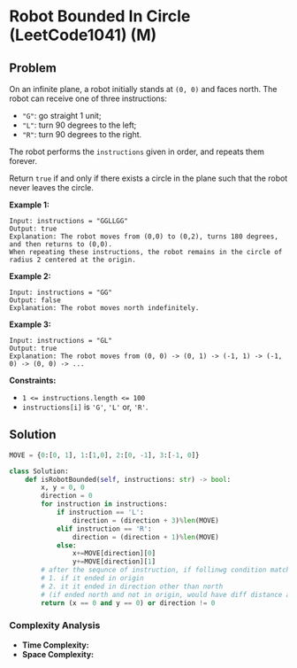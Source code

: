 # Robot Bounded In Circle \(LeetCode1041\) \(M\)

## Problem

On an infinite plane, a robot initially stands at `(0, 0)` and faces north. The robot can receive one of three instructions:

* `"G"`: go straight 1 unit;
* `"L"`: turn 90 degrees to the left;
* `"R"`: turn 90 degrees to the right.

The robot performs the `instructions` given in order, and repeats them forever.

Return `true` if and only if there exists a circle in the plane such that the robot never leaves the circle.

**Example 1:**

```text
Input: instructions = "GGLLGG"
Output: true
Explanation: The robot moves from (0,0) to (0,2), turns 180 degrees, and then returns to (0,0).
When repeating these instructions, the robot remains in the circle of radius 2 centered at the origin.
```

**Example 2:**

```text
Input: instructions = "GG"
Output: false
Explanation: The robot moves north indefinitely.
```

**Example 3:**

```text
Input: instructions = "GL"
Output: true
Explanation: The robot moves from (0, 0) -> (0, 1) -> (-1, 1) -> (-1, 0) -> (0, 0) -> ...
```

**Constraints:**

* `1 <= instructions.length <= 100`
* `instructions[i]` is `'G'`, `'L'` or, `'R'`.

## Solution 

```python
MOVE = {0:[0, 1], 1:[1,0], 2:[0, -1], 3:[-1, 0]}

class Solution:
    def isRobotBounded(self, instructions: str) -> bool:
        x, y = 0, 0
        direction = 0
        for instruction in instructions:
            if instruction == 'L':
                direction = (direction + 3)%len(MOVE)
            elif instruction == 'R':
                direction = (direction + 1)%len(MOVE)
            else:
                x+=MOVE[direction][0]
                y+=MOVE[direction][1]
        # after the sequnce of instruction, if follinwg condition match, means have cycle
        # 1. if it ended in origin
        # 2. it it ended in direction other than north 
        # (if ended north and not in origin, would have diff distance after every round
        return (x == 0 and y == 0) or direction != 0
```

### Complexity Analysis

* **Time Complexity:**
* **Space Complexity:**

